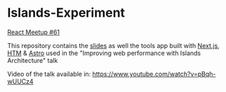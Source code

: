 # Islands-Experiment

[React Meetup #61](https://www.meetup.com/reactjs-bangalore/events/289565060/)

This repository contains the [slides](https://daniakash.github.io/Islands-Experiment/) as well the tools app built with [Next.js](https://islands-experiment.vercel.app/), [HTM](https://islands-experiment-html.vercel.app/) & [Astro](https://islands-experiment-dusky.vercel.app/) used in the "Improving web performance with Islands Architecture" talk

Video of the talk available in: https://www.youtube.com/watch?v=pBqh-wUUCz4
